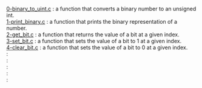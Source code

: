 [0-binary_to_uint.c](./0-binary_to_uint.c) : a function that converts a binary number to an unsigned int. <br/>
[1-print_binary.c](./1-print_binary.c) : a function that prints the binary representation of a number. <br/>
[2-get_bit.c](./2-get_bit.c) : a function that returns the value of a bit at a given index. <br/>
[3-set_bit.c](./3-set_bit.c) : a function that sets the value of a bit to 1 at a given index. <br/>
[4-clear_bit.c](./4-clear_bit.c) : a function that sets the value of a bit to 0 at a given index. <br/>
[]() : <br/>
[]() : <br/>
[]() : <br/>
[]() : <br/>
[]() : <br/>
